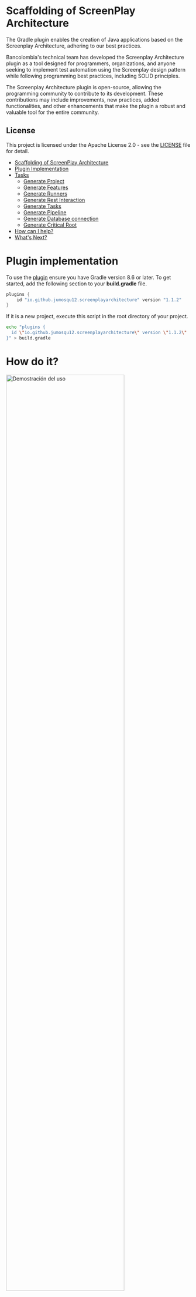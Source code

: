 # Scaffolding of ScreenPlay Architecture

The Gradle plugin enables the creation of Java applications based on the Screenplay Architecture, adhering to our
best practices.

Bancolombia's technical team has developed the Screenplay Architecture plugin as a tool designed for programmers,
organizations, and anyone seeking to implement test automation using the Screenplay design pattern while following
programming best practices, including SOLID principles.

The Screenplay Architecture plugin is open-source, allowing the programming community to contribute to its development.
These contributions may include improvements, new practices, added functionalities, and other enhancements that make the
plugin a robust and valuable tool for the entire community.

## License

This project is licensed under the Apache License 2.0 - see the [LICENSE](LICENSE) file for detail.

- [Scaffolding of ScreenPlay Architecture](#Scaffolding-of-ScreenPlay-Architecture)
- [Plugin Implementation](#plugin-implementation)
- [Tasks](#tasks)
  - [Generate Project](#generate-project)
  - [Generate Features](#generate-features)
  - [Generate Runners](#generate-runners)
  - [Generate Rest Interaction](#generate-rest-interaction)
  - [Generate Tasks](#generate-tasks)
  - [Generate Pipeline](#generate-pipeline)
  - [Generate Database connection](#generate-database-connection)
  - [Generate Critical Root](#generate-critical-root)
- [How can I help?](#how-can-i-help)
- [What's Next?](#whats-next)

# Plugin implementation

To use the [plugin](#) ensure you have Gradle version 8.6 or later. To get started, add the following section to your
**build.gradle** file.

```groovy
plugins {
    id "io.github.jumosqu12.screenplayarchitecture" version "1.1.2"
}
```

If it is a new project, execute this script in the root directory of your project.

```sh
echo "plugins {
  id \"io.github.jumosqu12.screenplayarchitecture\" version \"1.1.2\"
}" > build.gradle
```

# How do it?

<img src="./assets/Frame1CreateProject.gif" alt="Demostración del uso" width="80%"/>

# Tasks

The Scaffolding Screenplay Architecture plugin enables you to run 8 tasks:

## Generate Project

The **`screenPlayArchitecture | spa`** task generates a Screenplay Architecture structure in your project.
This task includes three optional parameters: `projectName` , `groupId` and `principalPackage`.
If you run this task in an existing project, it will override the `build.gradle` file.

- **`projectName`** `= ProjectName`: This parameter is going to specify name of the
  project. `Default value = Screenplay_architecture`
- **`groupId`** `= <your.company.domain>`: You can specify your domain, this parameter going to use for package
  structure. `Default value = co.com.bancolombia.certificacion`
- **`principalPackage`** `= package container`: This parameter acts as a package container and complements the.
  `Default value = screen`
- **`type`** `= choose between REST or UX`: This parameter going to specify type automation will be
  create. `Default value = UX`

```shell
gradle screenPlayArchitecture --projectName=Team_moduloPrueba --groupId=co.com.bancolombia.certificacion --principalPackage=moduloprueba --type=REST
gradle spa --projectName=Team_moduloPrueba --groupId=co.com.bancolombia.certificacion --principalPackage=moduloprueba --type=REST
```

**_The structure will look like this for java:_**

```bash
   📦NameProject
   ┣ 📂src
   ┃ ┣ 📂main
   ┃ ┃ ┗ 📂java
   ┃ ┃   ┗ 📂co
   ┃ ┃     ┗ 📂com
   ┃ ┃       ┗ 📂bancolombia
   ┃ ┃         ┗ 📂certificacion
   ┃ ┃           ┗ 📂[principalPackage]
   ┃ ┃             ┣ 📂exceptions
   ┃ ┃             ┣ 📂integrations
   ┃ ┃             ┣ 📂interactions
   ┃ ┃             ┣ 📂models
   ┃ ┃             ┣ 📂questions
   ┃ ┃             ┣ 📂tasks
   ┃ ┃             ┣ 📂userinterfaces
   ┃ ┃             ┗ 📂utils
   ┃ ┗ 📂test
   ┃   ┣ 📂java
   ┃   ┃ ┗ 📂co
   ┃   ┃   ┗ 📂com
   ┃   ┃     ┗ 📂bancolombia
   ┃   ┃       ┗ 📂certificacion
   ┃   ┃         ┗ 📂[principalPackage]
   ┃   ┃           ┣ 📂runners
   ┃   ┃           ┗ 📂stepdefinitions
   ┃   ┗ 📂resources
   ┃     ┗ 📂features
   ┣ 📜build.gradle
   ┗ 📜settings.gradle
```

# How do it?

<img src="./assets/Frame2GenerateProject.gif" alt="Demostración del uso" width="80%"/>

## Generate Features

The **`generateFeature | gft`** task will generate feature files inside features folder, this task has two required
parameter `name` and `nameSubFolder`
also, there are 1 parameters optional `examples`

- **`name`** `= name_feature`: This parameter is going to specify the name of the feature file. `field is required`
- **`examples`** `= true`: This parameter is going to specify if Scenario Outline are
  needed. `field for default is false`
- **`nameSubFolder`** `= nameSubFolder`: This parameter is going to specify the name of the subfolder that will contain
  the feature files. `field is requered.`

```shell
  gradle generateFeature --name=feature_name --nameSubFolder=[nameSubFolder] --examples=[optionalBoolValue]
  gradle gft --name=feature_name --nameSubFolder=[nameSubFolder] --examples=[optionalBoolValue]
```

```bash
   📂test
   ┃   ┣ 📂java
   ┃   ┗ 📂resources
   ┃     ┗ 📂features
   ┃       ┗ 📂[nameSubFolder]
   ┃         ┗ 📜[feature_name].feature
```

# How do it?

<img src="./assets/Frame3GenerateFeature.gif" alt="Demostración del uso" width="80%"/>

## Generate Runners

The **`generateRunner | grun`** task will generate runners classes inside runners package, this task has one required
parameter `name`

- **`name`** `= NameRunner`: This parameter is going to specify the name of the runner class. `field is required`
- **`folderName`** `= package name`: This parameter is going to specify the name of the package that will contain the
  runners classes. `field is required`

```shell
  gradle generateRunner --name=runnerClassName --folderName=runnerspackage
  gradle grun --name=runnerClassName --folderName=runnerspackage
```

```bash

┃ ┗ 📂test
┃   ┣ 📂java
┃   ┃ ┗ 📂co
┃   ┃   ┗ 📂com
┃   ┃     ┗ 📂bancolombia
┃   ┃       ┗ 📂certificacion
┃   ┃         ┗ 📂[principalPackage]
┃   ┃           ┣ 📂runners
┃   ┃           ┃ ┗ 📂[runnerspackage]
┃   ┃           ┃   ┗ 📜[name].java
```

# How do it?

<img src="./assets/Frame4GenerateRunners.gif" alt="Demostración del uso" width="80%"/>

## Generate Rest Interaction

The **`generateRestInteraction | gri`** task will generate the rest interaction classes, this task has one required
parameter `typeInteraction`

- **`typeInteraction`** `= interaction`: This parameter is going to specify the type of interaction to
  use. `field is required`
- **`nameInteraction`** `= Interaction`: This parameter is going to specify the name of interaction to
  use. `This field is required only when you choose` `GENERIC` `as type of interaction class`

```shell
  gradle generateRestInteraction --typeInteraction=[typeInteraction]
  gradle gri --typeInteraction=[typeInteraction]
```

| Reference for **typeInteraction** | Name                |
| --------------------------------- | ------------------- |
| Generic                           | Generic interaction |
| Post                              | Rest Post           |
| Get                               | Rest Get            |
| Options                           | Rest Options        |
| Patch                             | Rest Patch          |
| Put                               | Rest Put            |

```bash
 📦NameProject
 ┣ 📂src
 ┃ ┣ 📂main
 ┃ ┃ ┗ 📂java
 ┃ ┃   ┗ 📂co
 ┃ ┃     ┗ 📂com
 ┃ ┃       ┗ 📂bancolombia
 ┃ ┃         ┗ 📂certificacion
 ┃ ┃           ┗ 📂[principalPackage]
 ┃ ┃             ┣ 📂exceptions
 ┃ ┃             ┣ 📂integrations
 ┃ ┃             ┣ 📂interactions
 ┃ ┃             ┃ ┣ 📜[Post].java
 ┃ ┃             ┃ ┣ 📜[Get].java
 ┃ ┃             ┃ ┣ 📜[Put].java
 ┃ ┃             ┃ ┣ 📜[Options].java
 ┃ ┃             ┃ ┣ 📜[Patch].java
 ┃ ┃             ┃ ┣ 📜[nameInteraction].java
```

# How do it?

<img src="./assets/Frame5GenerateInteraction.gif" alt="Demostración del uso" width="80%"/>

## Generate Tasks

The **`generateTask | gtk`** task will generate the Rest task or Ux class, this task has two required parameter `name`
and `typeTask`

- **`name`** `= nameTaskClass`: This parameter is going to specify the name task class to use. `field is required`
- **`typeTask`** `= Rest`: This parameter is going to specify the type task class to use. `field is required`
- **`method`** `= typeTask`: If you choose `Rest` for the `typeTask` field, the `method` field becomes mandatory, as it
  constructs the Task list for REST consumption. `field is required`

```shell
  gradle generateTask --name=[nameTaskClass] --typeTask=[typeTask] --method=[optionalField]
  gradle gtk --name=[nameTaskClass] --typeTask=[typeTask] --method=[optionalField]
```

| Reference for **typeTask** | Name      |
| -------------------------- | --------- |
| Rest                       | Rest Rest |
| Ux                         | Rest Ux   |

```bash
 📦NameProject
 ┣ 📂src
 ┃ ┣ 📂main
 ┃ ┃ ┗ 📂java
 ┃ ┃   ┗ 📂co
 ┃ ┃     ┗ 📂com
 ┃ ┃       ┗ 📂bancolombia
 ┃ ┃         ┗ 📂certificacion
 ┃ ┃           ┗ 📂[principalPackage]
 ┃ ┃             ┣ 📂exceptions
 ┃ ┃             ┣ 📂integrations
 ┃ ┃             ┣ 📂interactions
 ┃ ┃             ┣ 📂models
 ┃ ┃             ┣ 📂questions
 ┃ ┃             ┣ 📂tasks
 ┃ ┃             ┃ ┣ 📜[Rest].java
 ┃ ┃             ┃ ┣ 📜[Ux].java
```

# How do it?

<img src="./assets/Frame6GenerateTask.gif" alt="Demostración del uso" width="80%"/>

## Generate Pipeline

The **`generatePipeline | gpl`** task will generate CI/CD pipeline inside root project, this task has two required
parameters `name` and `type`

- **`name`** `= NamePipeline`: This parameter is going to specify the name of the pipeline. `field is required`
- **`type`** `= azure`: This parameter is going to specify the pipeline type. `field is required`

```shell
  gradle generatePipeline --name=pipelineCi --type=[type Pipeline]
  gradle gpl --name=pipelineCi --type=[typePipeline]
```

| Reference for **pipelineType** | Name           |
| ------------------------------ | -------------- |
| azure                          | Azure Pipeline |

```bash
   ┣ 📜build.gradle
   ┣ 📜[name]_Build.gradle
   ┗ 📜settings.gradle
```

# How do it?

<img src="./assets/Frame7GeneratePipeline.gif" alt="Demostración del uso" width="80%"/>

## Generate Database Connection

The **`dbConnection | dbc`** task will generate the class necessary to configure a connection to the databases
mentioned in the list attached to this description, this task has a required parameters `dataBase`

| Reference for **dataBase** |
| -------------------------- |
| MySQL                      |
| PostgreSQL                 |
| Oracle                     |
| SQLServer                  |
| AS400                      |

- **`dataBase = MySQL`**: This parameter specify the database type what you need to use. `field is required`

```shell
  gradle dbConnection --dataBase=databasetype
  gradle dbc --dataBase=databasetype
```

# How do it?

<img src="./assets/Frame8GenerateDb.gif" alt="Demostración del uso" width="80%"/>

## Generate Critical Root

The **`generateCriticalRoot | gcr`** task will generate the Json file that containing the critical path feature,
this task has two required parameters `features` and `language`

- **`componentName`** `= component_name_test`: This parameter specify the project component name `field is optional`
- **`features`** `= featureroot`: This parameter specify the feature root and name to extract the scenario separate for
  comma. `field is required`
- **`language`** `= languageFeature`: This parameter specifies the language used for Gherkin in the feature file. `field is required`

```shell
  gradle generateCriticalRoot --componentName=component_test --features=root/feature_one,root/feature_two --language=EN
  gradle gcr --componentName=component_test --features=root/feature_one,root/feature_two --language=EN
```

| Reference for **language** | Name    |
| -------------------------- | ------- |
| EN                         | English |
| ES                         | Spanish |

# How do it?

<img src="./assets/Frame9GenerateRuta.gif" alt="Demostración del uso" width="80%"/>

# How can I help?

Review the issues, we hear new ideas. Read more [Contributing](https://github.com/bancolombia/)

# Whats Next?

Read more [About ScreenPlay Architecure]()
